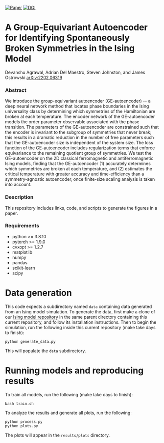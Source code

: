 [![Paper](https://img.shields.io/badge/paper-arXiv%3A2202.06319-B31B1B.svg)](https://arxiv.org/abs/2202.06319)
[![DOI](https://zenodo.org/badge/444186389.svg)](https://zenodo.org/badge/latestdoi/444186389)

# A Group-Equivariant Autoencoder for Identifying Spontaneously Broken Symmetries in the Ising Model
Devanshu Agrawal, Adrian Del Maestro, Steven Johnston, and James Ostrowski
[arXiv:2202.06319](https://arxiv.org/abs/2202.06319)

### Abstract

We introduce the group-equivariant autoencoder (GE-autoencoder) -- a deep neural network method that locates phase boundaries in the Ising universality class by determining which symmetries of the Hamiltonian are broken at each temperature. 
The encoder network of the GE-autoencoder models the order parameter observable associated with the phase transition. 
The parameters of the GE-autoencoder are constrained such that the encoder is invariant to the subgroup of symmetries that never break; 
this results in a dramatic reduction in the number of free parameters such that the GE-autoencoder size is independent of the system size. 
The loss function of the GE-autoencoder includes regularization terms that enforce equivariance to the remaining quotient group of symmetries. 
We test the GE-autoencoder on the 2D classical ferromagnetic and antiferromagnetic Ising models, finding that 
the GE-autoencoder (1) accurately determines which symmetries are broken at each temperature, and (2) estimates the critical temperature with greater accuracy and time-efficiency than a symmetry-agnostic autoencoder, once finite-size scaling analysis is taken into account.


### Description

This repository includes links, code, and scripts to generate the figures in a paper.


### Requirements

- python >= 3.8.10
- pytorch >= 1.9.0
- cvxopt >= 1.2.7
- matplotlib
- numpy
- pandas
- scikit-learn
- scipy


# Data generation

This code expects a subdirectory named `data` containing data generated from an Ising model simulation. 
To generate the data, first make a clone of our [Ising model repository](https://github.com/dagrawa2/ising) in the same parent directory containing this current repository, 
and follow its installation instructions. 
Then to begin the simulation, run the following inside this current repository (make take days to finish):

    python generate_data.py

This will populate the `data` subdirectory.


# Running models and reproducing results

To train all models, run the following (make take days to finish):

    bash train.sh

To analyze the results and generate all plots, run the following:

    python process.py
    python plots.py

The plots will appear in the `results/plots` directory.
